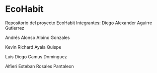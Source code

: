 # EcoHabit
Repositorio del proyecto EcoHabit
Integrantes:
Diego Alexander Aguirre Gutierrez

Andrés Alonso Albino Gonzales

Kevin Richard Ayala Quispe

Luis Diego Camus Domínguez

Alfieri Esteban Rosales Pantaleon
